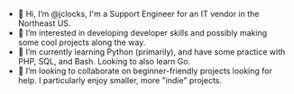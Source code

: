 - 👋 Hi, I’m @jclocks, I'm a Support Engineer for an IT vendor in the Northeast US.
- 👀 I’m interested in developing developer skills and possibly making some cool projects along the way.
- 🌱 I’m currently learning Python (primarily), and have some practice with PHP, SQL, and Bash. Looking to also learn Go.
- 💞️ I’m looking to collaborate on beginner-friendly projects looking for help. I particularly enjoy smaller, more "indie" projects.

<!---
jclocks/jclocks is a ✨ special ✨ repository because its `README.md` (this file) appears on your GitHub profile.
You can click the Preview link to take a look at your changes.
--->

